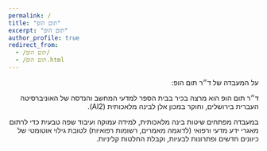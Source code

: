 ```yaml
---
permalink: /
title: "תום הופ"
excerpt: "תום הופ"
author_profile: true
redirect_from: 
  - /תום הופ/
  - /תום הופ.html
---
```

<div dir="rtl">
על המעבדה של ד״ר תום הופ:

ד״ר תום הופ הוא מרצה בכיר בבית הספר למדעי המחשב והנדסה של האוניברסיטה העברית בירושלים, וחוקר במכון אלן לבינה מלאכותית (AI2).

  במעבדה מפתחים שיטות בינה מלאכותית, למידה עמוקה ועיבוד שפה טבעית כדי לרתום מאגרי ידע מדעי ורפואי (לדוגמה מאמרים, רשומות רפואיות) לטובת גילוי אוטומטי של כיוונים חדשים ופתרונות לבעיות, וקבלת החלטות קליניות.
 
</div>
